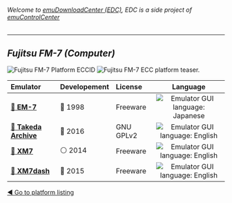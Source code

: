 ###### Welcome to [emuDownloadCenter (EDC)](https://github.com/PhoenixInteractiveNL/emuDownloadCenter/wiki/), EDC is a side project of [emuControlCenter](https://github.com/PhoenixInteractiveNL/emuControlCenter/wiki/)
***
## _Fujitsu FM-7 (Computer)_
![](https://raw.githubusercontent.com/wiki/PhoenixInteractiveNL/emuDownloadCenter/images_platform/ecc_fm7_cell.png "Fujitsu FM-7 Platform ECCID")
![](https://raw.githubusercontent.com/wiki/PhoenixInteractiveNL/emuDownloadCenter/images_platform/ecc_fm7_teaser.png "Fujitsu FM-7 ECC platform teaser.")

| Emulator | Developement | License | Language |
|:---------|:-------------|:--------|:--------:|
| [:file_folder: **EM-7**](https://github.com/PhoenixInteractiveNL/emuDownloadCenter/wiki/Emulator-em7#menu) | :red_circle: 1998 | Freeware | ![](https://raw.githubusercontent.com/wiki/PhoenixInteractiveNL/emuDownloadCenter/images_flags/icon_flag_JP_24.png "Emulator GUI language: Japanese") |
| [:file_folder: **Takeda Archive**](https://github.com/PhoenixInteractiveNL/emuDownloadCenter/wiki/Emulator-takeda#menu) | :large_blue_circle: 2016 | GNU GPLv2 | ![](https://raw.githubusercontent.com/wiki/PhoenixInteractiveNL/emuDownloadCenter/images_flags/icon_flag_EN_24.png "Emulator GUI language: English") |
| [:file_folder: **XM7**](https://github.com/PhoenixInteractiveNL/emuDownloadCenter/wiki/Emulator-xm7#menu) | :white_circle: 2014 | Freeware | ![](https://raw.githubusercontent.com/wiki/PhoenixInteractiveNL/emuDownloadCenter/images_flags/icon_flag_EN_24.png "Emulator GUI language: English") |
| [:file_folder: **XM7dash**](https://github.com/PhoenixInteractiveNL/emuDownloadCenter/wiki/Emulator-xm7dash#menu) | :large_blue_circle: 2015 | Freeware | ![](https://raw.githubusercontent.com/wiki/PhoenixInteractiveNL/emuDownloadCenter/images_flags/icon_flag_EN_24.png "Emulator GUI language: English") |

[:arrow_backward: Go to platform listing](https://github.com/PhoenixInteractiveNL/emuDownloadCenter/wiki/EDC-Platform-List)
